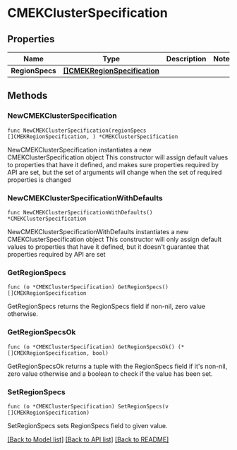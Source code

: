 # CMEKClusterSpecification

## Properties

Name | Type | Description | Notes
------------ | ------------- | ------------- | -------------
**RegionSpecs** | [**[]CMEKRegionSpecification**](CMEKRegionSpecification.md) |  | 

## Methods

### NewCMEKClusterSpecification

`func NewCMEKClusterSpecification(regionSpecs []CMEKRegionSpecification, ) *CMEKClusterSpecification`

NewCMEKClusterSpecification instantiates a new CMEKClusterSpecification object
This constructor will assign default values to properties that have it defined,
and makes sure properties required by API are set, but the set of arguments
will change when the set of required properties is changed

### NewCMEKClusterSpecificationWithDefaults

`func NewCMEKClusterSpecificationWithDefaults() *CMEKClusterSpecification`

NewCMEKClusterSpecificationWithDefaults instantiates a new CMEKClusterSpecification object
This constructor will only assign default values to properties that have it defined,
but it doesn't guarantee that properties required by API are set

### GetRegionSpecs

`func (o *CMEKClusterSpecification) GetRegionSpecs() []CMEKRegionSpecification`

GetRegionSpecs returns the RegionSpecs field if non-nil, zero value otherwise.

### GetRegionSpecsOk

`func (o *CMEKClusterSpecification) GetRegionSpecsOk() (*[]CMEKRegionSpecification, bool)`

GetRegionSpecsOk returns a tuple with the RegionSpecs field if it's non-nil, zero value otherwise
and a boolean to check if the value has been set.

### SetRegionSpecs

`func (o *CMEKClusterSpecification) SetRegionSpecs(v []CMEKRegionSpecification)`

SetRegionSpecs sets RegionSpecs field to given value.



[[Back to Model list]](../README.md#documentation-for-models) [[Back to API list]](../README.md#documentation-for-api-endpoints) [[Back to README]](../README.md)


